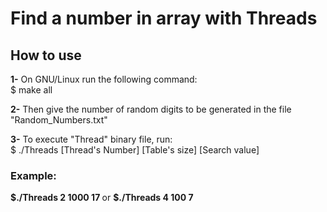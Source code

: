 # Find a number in array with Threads

## How to use

<strong>1-</strong> On GNU/Linux run the following command: <br/>
  $ make all

<strong>2-</strong> Then give the number of random digits to be generated in the file "Random_Numbers.txt"

<strong>3-</strong> To execute "Thread" binary file, run: <br/>
  $ ./Threads [Thread's Number] [Table's size] [Search value]

### Example: 
<strong> $./Threads 2 1000 17 </strong> 
or 
<strong> $./Threads 4 100 7 </strong>
